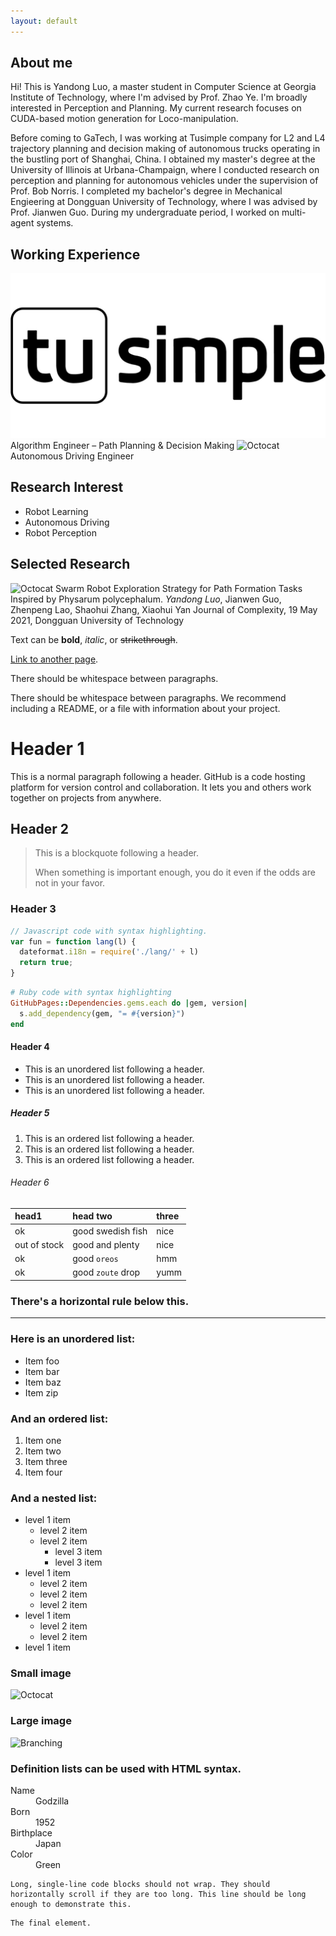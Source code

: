 ```yaml
---
layout: default
---
```


## About me

Hi! This is Yandong Luo, a master student in Computer Science at Georgia Institute of Technology, where I'm advised by Prof. Zhao Ye. I'm broadly interested in Perception and Planning. My current research focuses on CUDA-based motion generation for Loco-manipulation.

Before coming to GaTech, I was working at Tusimple company for L2 and L4 trajectory planning and decision making of autonomous trucks operating in the bustling port of Shanghai, China. I obtained my master's degree at the University of Illinois at Urbana-Champaign, where I conducted research on perception and planning for autonomous vehicles under the supervision of Prof. Bob Norris. I completed my bachelor's degree in Mechanical Engieering at Dongguan University of Technology, where I was advised by Prof. Jianwen Guo. During my undergraduate period, I worked on multi-agent systems.



## Working Experience
![Octocat](/assets/img/TuSimple_Logo.jpg) Algorithm Engineer – Path Planning & Decision Making
![Octocat](/assets/img/yelink.jpg) Autonomous Driving Engineer
<!-- ![Octocat](/assets/img/Tusimple_Cut_In.gif)  -->

## Research Interest
*   Robot Learning
*   Autonomous Driving
*   Robot Perception

## Selected Research
![Octocat](/assets/img/rnn.jpg) Swarm Robot Exploration Strategy for Path Formation Tasks Inspired by Physarum polycephalum.
*Yandong Luo*, Jianwen Guo, Zhenpeng Lao, Shaohui Zhang, Xiaohui Yan
Journal of Complexity, 19 May 2021, Dongguan University of Technology

Text can be **bold**, _italic_, or ~~strikethrough~~.

[Link to another page](./another-page.html).

There should be whitespace between paragraphs.

There should be whitespace between paragraphs. We recommend including a README, or a file with information about your project.

# Header 1

This is a normal paragraph following a header. GitHub is a code hosting platform for version control and collaboration. It lets you and others work together on projects from anywhere.

## Header 2

> This is a blockquote following a header.
>
> When something is important enough, you do it even if the odds are not in your favor.

### Header 3

```js
// Javascript code with syntax highlighting.
var fun = function lang(l) {
  dateformat.i18n = require('./lang/' + l)
  return true;
}
```

```ruby
# Ruby code with syntax highlighting
GitHubPages::Dependencies.gems.each do |gem, version|
  s.add_dependency(gem, "= #{version}")
end
```

#### Header 4

*   This is an unordered list following a header.
*   This is an unordered list following a header.
*   This is an unordered list following a header.

##### Header 5

1.  This is an ordered list following a header.
2.  This is an ordered list following a header.
3.  This is an ordered list following a header.

###### Header 6

| head1        | head two          | three |
|:-------------|:------------------|:------|
| ok           | good swedish fish | nice  |
| out of stock | good and plenty   | nice  |
| ok           | good `oreos`      | hmm   |
| ok           | good `zoute` drop | yumm  |

### There's a horizontal rule below this.

* * *

### Here is an unordered list:

*   Item foo
*   Item bar
*   Item baz
*   Item zip

### And an ordered list:

1.  Item one
1.  Item two
1.  Item three
1.  Item four

### And a nested list:

- level 1 item
  - level 2 item
  - level 2 item
    - level 3 item
    - level 3 item
- level 1 item
  - level 2 item
  - level 2 item
  - level 2 item
- level 1 item
  - level 2 item
  - level 2 item
- level 1 item

### Small image

![Octocat](https://github.githubassets.com/images/icons/emoji/octocat.png)

### Large image

![Branching](https://guides.github.com/activities/hello-world/branching.png)


### Definition lists can be used with HTML syntax.

<dl>
<dt>Name</dt>
<dd>Godzilla</dd>
<dt>Born</dt>
<dd>1952</dd>
<dt>Birthplace</dt>
<dd>Japan</dd>
<dt>Color</dt>
<dd>Green</dd>
</dl>

```
Long, single-line code blocks should not wrap. They should horizontally scroll if they are too long. This line should be long enough to demonstrate this.
```

```
The final element.
```
